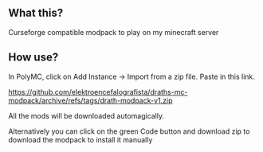 ## What this?
Curseforge compatible modpack to play on my minecraft server
## How use?
In PolyMC, click on Add Instance -> Import from a zip file. Paste in this link.

https://github.com/elektroencefalografista/draths-mc-modpack/archive/refs/tags/drath-modpack-v1.zip

All the mods will be downloaded automagically.


Alternatively you can click on the green Code button and download zip to download the modpack to install it manually
